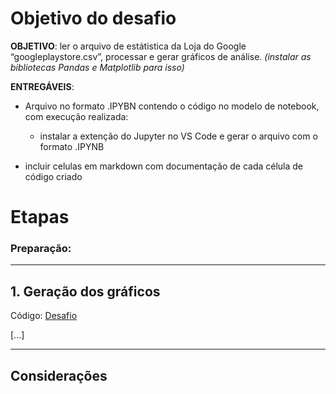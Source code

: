 # Objetivo do desafio

**OBJETIVO**: ler o arquivo de estátistica da Loja do Google “googleplaystore.csv”, processar e gerar gráficos de análise. *(instalar as bibliotecas Pandas e Matplotlib para isso)*

**ENTREGÁVEIS**:

- Arquivo no formato .IPYBN contendo o código no modelo de notebook, com execução realizada:
    - instalar a extenção do Jupyter no VS Code e gerar o arquivo com o formato .IPYNB

- incluir celulas em markdown com documentação de cada célula de código criado


# Etapas

### **Preparação**:

___

## 1. Geração dos gráficos

Código: [Desafio](../Desafio/etapa-1/desafio.ipynb)


[...]


___

## Considerações


   





